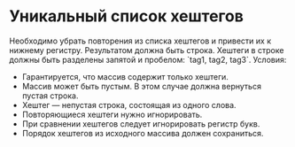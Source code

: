 <h1>Уникальный список хештегов</h1>
<p>Необходимо убрать повторения из списка хештегов и привести их к нижнему регистру. Результатом должна быть строка. Хештеги в строке должны быть разделены запятой и пробелом: `tag1, tag2, tag3`. Условия:</p>
<ul>
    <li>Гарантируется, что массив содержит только хештеги.</li>
    <li>Массив может быть пустым. В этом случае должна вернуться пустая строка.</li>
    <li>Хештег — непустая строка, состоящая из одного слова.</li>
    <li>Повторяющиеся хештеги нужно игнорировать.</li>
    <li>При сравнении хештегов следует игнорировать регистр букв.</li>
    <li>Порядок хештегов из исходного массива должен сохраниться.</li>
</ul>